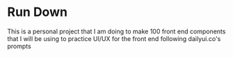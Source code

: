 # Run Down

This is a personal project that I am doing to make 100 front end components that I will be using to practice UI/UX for the front end following dailyui.co's prompts
